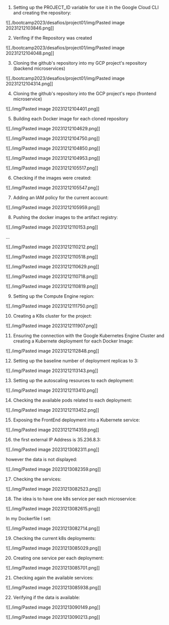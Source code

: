 1. Setting up the PROJECT_ID variable for use it in the Google Cloud CLI and creating the repository:

![[./bootcamp2023/desafios/project01/img/Pasted image 20231212103846.png]]

2. Verifing if the Repository was created

![[./bootcamp2023/desafios/project01/img/Pasted image 20231212104048.png]]

3. Cloning the github's repository into my GCP project's repository (backend microservices)

![[./bootcamp2023/desafios/project01/img/Pasted image 20231212104314.png]]

4. Cloning the github's repository into the GCP project's repo (frontend microservice)

![[./img/Pasted image 20231212104401.png]]

5. Building each Docker image for each cloned repository

![[./img/Pasted image 20231212104629.png]]

![[./img/Pasted image 20231212104750.png]]

![[./img/Pasted image 20231212104850.png]]

![[./img/Pasted image 20231212104953.png]]

![[./img/Pasted image 20231212105517.png]]

6. Checking if the images were created:

![[./img/Pasted image 20231212105547.png]]

7. Adding an IAM policy for the current account:

![[./img/Pasted image 20231212105959.png]]

8. Pushing the docker images to the artifact registry:

![[./img/Pasted image 20231212110153.png]]

...

![[./img/Pasted image 20231212110212.png]]

![[./img/Pasted image 20231212110518.png]]

![[./img/Pasted image 20231212110629.png]]

![[./img/Pasted image 20231212110718.png]]

![[./img/Pasted image 20231212110819.png]]

9. Setting up the Compute Engine region:

![[./img/Pasted image 20231212111750.png]]

10. Creating a K8s cluster for the project:

![[./img/Pasted image 20231212111907.png]]

11. Ensuring the connection with the Google Kubernetes Engine Cluster and creating a Kubernete deployment for each Docker Image:

![[./img/Pasted image 20231212112848.png]]

12. Setting up the baseline number of deployment replicas to 3:

![[./img/Pasted image 20231212113143.png]]

13. Setting up the autoscaling resources to each deployment:

![[./img/Pasted image 20231212113410.png]]

14. Checking the available pods related to each deployment:

![[./img/Pasted image 20231212113452.png]]

15. Exposing the FrontEnd deployment into a Kubernete service:

![[./img/Pasted image 20231212114359.png]]

16. the first external IP Address is 35.236.8.3:

![[./img/Pasted image 20231213082311.png]]


however the data is not displayed:

![[./img/Pasted image 20231213082359.png]]

17. Checking the services:

![[./img/Pasted image 20231213082523.png]]

18. The idea is to have one k8s service per each microservice:

![[./img/Pasted image 20231213082615.png]]

In my Dockerfile I set:

![[./img/Pasted image 20231213082714.png]]

19. Checking the current k8s deployments: 

![[./img/Pasted image 20231213085029.png]]

20. Creating one service per each deployment:

![[./img/Pasted image 20231213085701.png]]

21. Checking again the available services:

![[./img/Pasted image 20231213085938.png]]

22. Verifying if the data is available:

![[./img/Pasted image 20231213090149.png]]

![[./img/Pasted image 20231213090213.png]]
